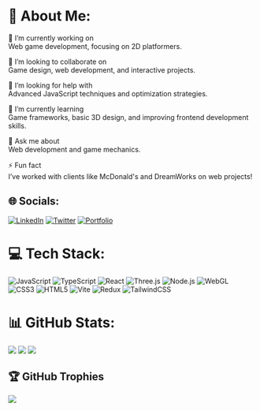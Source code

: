 # 💫 About Me:

🔭 I’m currently working on  
Web game development, focusing on 2D platformers.

👯 I’m looking to collaborate on  
Game design, web development, and interactive projects.

🤝 I’m looking for help with  
Advanced JavaScript techniques and optimization strategies.

🌱 I’m currently learning  
Game frameworks, basic 3D design, and improving frontend development skills.

💬 Ask me about  
Web development and game mechanics.

⚡ Fun fact  
I’ve worked with clients like McDonald's and DreamWorks on web projects!

## 🌐 Socials:
[![LinkedIn](https://img.shields.io/badge/LinkedIn-%230077B5.svg?style=flat&logo=linkedin&logoColor=white)](https://linkedin.com/in/kkplak)
[![Twitter](https://img.shields.io/badge/Twitter-%231DA1F2.svg?style=flat&logo=twitter&logoColor=white)](https://twitter.com/your_twitter_handle)
[![Portfolio](https://img.shields.io/badge/Portfolio-%23000000.svg?style=flat&logo=firefox&logoColor=#FF7139)](https://your-portfolio-url.com)

# 💻 Tech Stack:
![JavaScript](https://img.shields.io/badge/JavaScript-%23323330.svg?style=flat&logo=javascript&logoColor=%23F7DF1E)
![TypeScript](https://img.shields.io/badge/TypeScript-%23007ACC.svg?style=flat&logo=typescript&logoColor=white)
![React](https://img.shields.io/badge/React-%2320232a.svg?style=flat&logo=react&logoColor=%2361DAFB)
![Three.js](https://img.shields.io/badge/Three.js-black?style=flat&logo=three.js&logoColor=white)
![Node.js](https://img.shields.io/badge/Node.js-6DA55F?style=flat&logo=node.js&logoColor=white)
![WebGL](https://img.shields.io/badge/WebGL-990000?style=flat&logo=webgl&logoColor=white)
![CSS3](https://img.shields.io/badge/CSS3-%231572B6.svg?style=flat&logo=css3&logoColor=white)
![HTML5](https://img.shields.io/badge/HTML5-%23E34F26.svg?style=flat&logo=html5&logoColor=white)
![Vite](https://img.shields.io/badge/Vite-%23646CFF.svg?style=flat&logo=vite&logoColor=white)
![Redux](https://img.shields.io/badge/Redux-%23593d88.svg?style=flat&logo=redux&logoColor=white)
![TailwindCSS](https://img.shields.io/badge/Tailwind_CSS-%2338B2AC.svg?style=flat&logo=tailwind-css&logoColor=white)

# 📊 GitHub Stats:
![](https://github-readme-stats.vercel.app/api?username=kkplak&theme=tokyonight&hide_border=false&include_all_commits=true&count_private=true)
![](https://github-readme-streak-stats.herokuapp.com/?user=kkplak&theme=tokyonight&hide_border=false)
![](https://github-readme-stats.vercel.app/api/top-langs/?username=kkplak&theme=tokyonight&hide_border=false&include_all_commits=true&count_private=true&layout=compact)

## 🏆 GitHub Trophies
![](https://github-profile-trophy.vercel.app/?username=kkplak&theme=tokyonight&no-frame=false&no-bg=false&margin-w=4)
